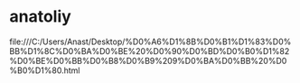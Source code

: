 # anatoliy
file:///C:/Users/Anast/Desktop/%D0%A6%D1%8B%D0%B1%D1%83%D0%BB%D1%8C%D0%BA%D0%BE%20%D0%90%D0%BD%D0%B0%D1%82%D0%BE%D0%BB%D0%B8%D0%B9%209%D0%BA%D0%BB%20%D0%B0%D1%80.html
